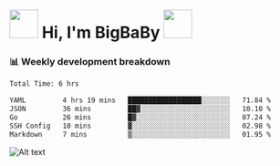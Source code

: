 <!-- Title -->
<h1>
    <img src="https://media.tenor.com/TlyRveJkgo4AAAAi/cloud-cloud-strife.gif" width="50"/>
    Hi, I'm BigBaBy
    <img src="https://media.tenor.com/TlyRveJkgo4AAAAi/cloud-cloud-strife.gif" width="50"/>
</h1>

<h3> 📊 Weekly development breakdown </h3>
<!-- waka-readme-stats -->

<!--START_SECTION:waka-->

```txt
Total Time: 6 hrs

YAML         4 hrs 19 mins   ██████████████████░░░░░░░   71.84 %
JSON         36 mins         ██▓░░░░░░░░░░░░░░░░░░░░░░   10.10 %
Go           26 mins         █▓░░░░░░░░░░░░░░░░░░░░░░░   07.24 %
SSH Config   10 mins         ▓░░░░░░░░░░░░░░░░░░░░░░░░   02.98 %
Markdown     7 mins          ▒░░░░░░░░░░░░░░░░░░░░░░░░   01.95 %
```

<!--END_SECTION:waka-->

![Alt text](https://spotify-recently-played-readme.vercel.app/api?user=21b7yx6vkj66csord5swswvza&count=10&width=1000)
